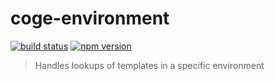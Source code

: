 # coge-environment

[![build status](https://img.shields.io/travis/cogelab/environment/master.svg)](https://travis-ci.org/cogelab/environment)
[![npm version](https://img.shields.io/npm/v/coge-environment.svg)](https://www.npmjs.com/package/coge-environment)

> Handles lookups of templates in a specific environment

